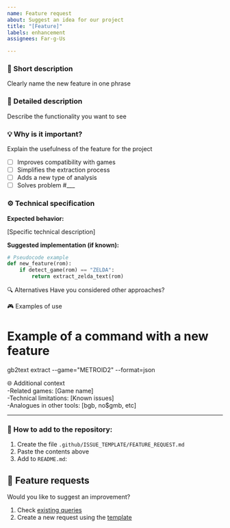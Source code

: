 ```yaml
---
name: Feature request
about: Suggest an idea for our project
title: "[Feature]"
labels: enhancement
assignees: Far-g-Us

---
```


### 🚀 Short description
Clearly name the new feature in one phrase

### 📖 Detailed description
Describe the functionality you want to see 

### 💡 Why is it important?
Explain the usefulness of the feature for the project
- [ ] Improves compatibility with games
- [ ] Simplifies the extraction process
- [ ] Adds a new type of analysis
- [ ] Solves problem #___

### ⚙️ Technical specification
**Expected behavior:**

[Specific technical description]

**Suggested implementation (if known):**
```python
# Pseudocode example
def new_feature(rom):
    if detect_game(rom) == "ZELDA":
        return extract_zelda_text(rom)
```

🔍 Alternatives
Have you considered other approaches?

🎮 Examples of use

# Example of a command with a new feature
gb2text extract --game="METROID2" --format=json

🌐 Additional context <br>
-Related games: [Game name] <br>
-Technical limitations: [Known issues] <br>
-Analogues in other tools: [bgb, no$gmb, etc] <br>

---

### 📂 How to add to the repository:
1. Create the file `.github/ISSUE_TEMPLATE/FEATURE_REQUEST.md`
2. Paste the contents above
3. Add to `README.md`:

## 🌟 Feature requests

Would you like to suggest an improvement?
1. Check [existing queries](https://github.com/Far-g-Us/gb2text/issues?q=is%3Aopen+is%3Aissue+label%3Aenhancement)
2. Create a new request using the [template](https://github.com/Far-g-Us/gb2text/issues/new?template=FEATURE_REQUEST.md)
